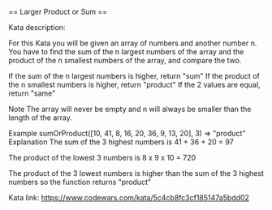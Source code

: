 == Larger Product or Sum ==

Kata description:

For this Kata you will be given an array of numbers and another number n. You have to find the sum of the n largest numbers of the array and the product of the n smallest numbers of the array, and compare the two.

If the sum of the n largest numbers is higher, return "sum"
If the product of the n smallest numbers is higher, return "product"
If the 2 values are equal, return "same"

Note The array will never be empty and n will always be smaller than the length of the array.

Example
sumOrProduct([10, 41, 8, 16, 20, 36, 9, 13, 20], 3) => "product"
Explanation
The sum of the 3 highest numbers is 41 + 36 + 20 = 97

The product of the lowest 3 numbers is 8 x 9 x 10 = 720

The product of the 3 lowest numbers is higher than the sum of the 3 highest numbers so the function returns "product"

Kata link: https://www.codewars.com/kata/5c4cb8fc3cf185147a5bdd02
